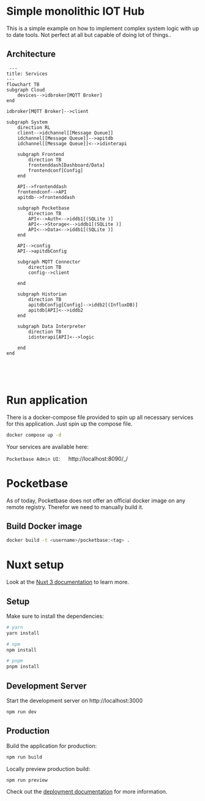 # Simple monolithic IOT Hub

This is a simple example on how to implement complex system logic with up to date tools. Not perfect at all but capable of doing lot of things..

## Architecture

```mermaid
 ---
title: Services
---
flowchart TB
subgraph Cloud
    devices-->idbroker[MQTT Broker]
end

idbroker[MQTT Broker]-->client

subgraph System
    direction RL
    client-->idchannel[[Message Queue]]
    idchannel[[Message Queue]]-->apitdb
    idchannel[[Message Queue]]<-->idinterapi

    subgraph Frontend
        direction TB
        frontenddash[Dashboard/Data]
        frontendconf[Config]
    end

    API-->frontenddash
    frontendconf-->API
    apitdb-->frontenddash

    subgraph Pocketbase
        direction TB
        API<-->Auth<-->iddb1[(SQLite )]
        API<-->Storage<-->iddb1[(SQLite )]
        API<-->Data<-->iddb1[(SQLite )]
    end

    API-->config
    API-->apitdbConfig

    subgraph MQTT Connector
        direction TB
        config-->client

    end

    subgraph Historian
        direction TB
        apitdbConfig[Config]-->iddb2[(InfluxDB)]
        apitdb[API]<-->iddb2
    end

    subgraph Data Interpreter
        direction TB
        idinterapi[API]<-->logic

    end
end



```

<br>

# Run application

There is a docker-compose file provided to spin up all necessary services for this application. Just spin up the compose file.

```bash
docker compose up -d
```

Your services are available here:

`Pocketbase Admin UI`: &emsp; http://localhost:8090/\_/

# Pocketbase

As of today, Pocketbase does not offer an official docker image on any remote registry. Therefor we need to manually build it.

## Build Docker image

```bash
docker build -t <username>/pocketbase:<tag> .
```

# Nuxt setup

Look at the [Nuxt 3 documentation](https://nuxt.com/docs/getting-started/introduction) to learn more.

## Setup

Make sure to install the dependencies:

```bash
# yarn
yarn install

# npm
npm install

# pnpm
pnpm install
```

## Development Server

Start the development server on http://localhost:3000

```bash
npm run dev
```

## Production

Build the application for production:

```bash
npm run build
```

Locally preview production build:

```bash
npm run preview
```

Check out the [deployment documentation](https://nuxt.com/docs/getting-started/deployment) for more information.
